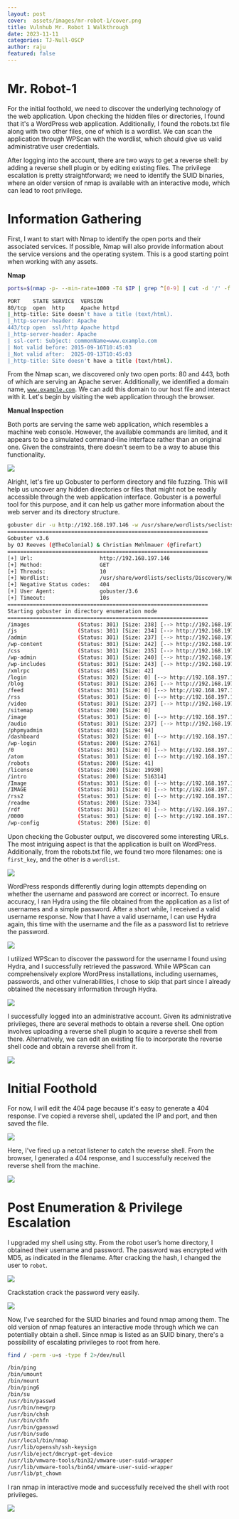 ```yaml
---
layout: post
cover:  assets/images/mr-robot-1/cover.png
title: Vulnhub Mr. Robot 1 Walkthrough 
date: 2023-11-11
categories: TJ-Null-OSCP
author: raju
featured: false
---
```


# Mr. Robot-1

For the initial foothold, we need to discover the underlying technology of the web application. Upon checking the hidden files or directories, I found that it's a WordPress web application. Additionally, I found the robots.txt file along with two other files, one of which is a wordlist. We can scan the application through WPScan with the wordlist, which should give us valid administrative user credentials.

After logging into the account, there are two ways to get a reverse shell: by adding a reverse shell plugin or by editing existing files. The privilege escalation is pretty straightforward; we need to identify the SUID binaries, where an older version of nmap is available with an interactive mode, which can lead to root privilege.

# Information Gathering

First, I want to start with Nmap to identify the open ports and their associated services. If possible, Nmap will also provide information about the service versions and the operating system. This is a good starting point when working with any assets.

**Nmap**

```bash
ports=$(nmap -p- --min-rate=1000 -T4 $IP | grep ^[0-9] | cut -d '/' -f 1 | tr '\n' ',' | sed s/,$//) ; nmap -p$ports -sC -sV -oN nmap/service_scan $IP

PORT    STATE SERVICE  VERSION
80/tcp  open  http     Apache httpd
|_http-title: Site doesn't have a title (text/html).
|_http-server-header: Apache
443/tcp open  ssl/http Apache httpd
|_http-server-header: Apache
| ssl-cert: Subject: commonName=www.example.com
| Not valid before: 2015-09-16T10:45:03
|_Not valid after:  2025-09-13T10:45:03
|_http-title: Site doesn't have a title (text/html).
```

From the Nmap scan, we discovered only two open ports: 80 and 443, both of which are serving an Apache server. Additionally, we identified a domain name, [`www.example.com`](http://www.example.com/). We can add this domain to our host file and interact with it. Let's begin by visiting the web application through the browser.

**Manual Inspection**

Both ports are serving the same web application, which resembles a machine web console. However, the available commands are limited, and it appears to be a simulated command-line interface rather than an original one. Given the constraints, there doesn't seem to be a way to abuse this functionality.

![](/assets/images/mr-robot-1/1.png)

Alright, let's fire up Gobuster to perform directory and file fuzzing. This will help us uncover any hidden directories or files that might not be readily accessible through the web application interface. Gobuster is a powerful tool for this purpose, and it can help us gather more information about the web server and its directory structure.

```bash
gobuster dir -u http://192.168.197.146 -w /usr/share/wordlists/seclists/Discovery/Web-Content/raft-large-directories.txt
===============================================================
Gobuster v3.6
by OJ Reeves (@TheColonial) & Christian Mehlmauer (@firefart)
===============================================================
[+] Url:                     http://192.168.197.146
[+] Method:                  GET
[+] Threads:                 10
[+] Wordlist:                /usr/share/wordlists/seclists/Discovery/Web-Content/raft-large-directories.txt
[+] Negative Status codes:   404
[+] User Agent:              gobuster/3.6
[+] Timeout:                 10s
===============================================================
Starting gobuster in directory enumeration mode
===============================================================
/images               (Status: 301) [Size: 238] [--> http://192.168.197.146/images/]
/js                   (Status: 301) [Size: 234] [--> http://192.168.197.146/js/]
/admin                (Status: 301) [Size: 237] [--> http://192.168.197.146/admin/]
/wp-content           (Status: 301) [Size: 242] [--> http://192.168.197.146/wp-content/]
/css                  (Status: 301) [Size: 235] [--> http://192.168.197.146/css/]
/wp-admin             (Status: 301) [Size: 240] [--> http://192.168.197.146/wp-admin/]
/wp-includes          (Status: 301) [Size: 243] [--> http://192.168.197.146/wp-includes/]
/xmlrpc               (Status: 405) [Size: 42]
/login                (Status: 302) [Size: 0] [--> http://192.168.197.146/wp-login.php]
/blog                 (Status: 301) [Size: 236] [--> http://192.168.197.146/blog/]
/feed                 (Status: 301) [Size: 0] [--> http://192.168.197.146/feed/]
/rss                  (Status: 301) [Size: 0] [--> http://192.168.197.146/feed/]
/video                (Status: 301) [Size: 237] [--> http://192.168.197.146/video/]
/sitemap              (Status: 200) [Size: 0]
/image                (Status: 301) [Size: 0] [--> http://192.168.197.146/image/]
/audio                (Status: 301) [Size: 237] [--> http://192.168.197.146/audio/]
/phpmyadmin           (Status: 403) [Size: 94]
/dashboard            (Status: 302) [Size: 0] [--> http://192.168.197.146/wp-admin/]
/wp-login             (Status: 200) [Size: 2761]
/0                    (Status: 301) [Size: 0] [--> http://192.168.197.146/0/]
/atom                 (Status: 301) [Size: 0] [--> http://192.168.197.146/feed/atom/]
/robots               (Status: 200) [Size: 41]
/license              (Status: 200) [Size: 19930]
/intro                (Status: 200) [Size: 516314]
/Image                (Status: 301) [Size: 0] [--> http://192.168.197.146/Image/]
/IMAGE                (Status: 301) [Size: 0] [--> http://192.168.197.146/IMAGE/]
/rss2                 (Status: 301) [Size: 0] [--> http://192.168.197.146/feed/]
/readme               (Status: 200) [Size: 7334]
/rdf                  (Status: 301) [Size: 0] [--> http://192.168.197.146/feed/rdf/]
/0000                 (Status: 301) [Size: 0] [--> http://192.168.197.146/0000/]
/wp-config            (Status: 200) [Size: 0]
```

Upon checking the Gobuster output, we discovered some interesting URLs. The most intriguing aspect is that the application is built on WordPress. Additionally, from the robots.txt file, we found two more filenames: one is `first_key`, and the other is a `wordlist`.

![](/assets/images/mr-robot-1/2.png)

WordPress responds differently during login attempts depending on whether the username and password are correct or incorrect. To ensure accuracy, I ran Hydra using the file obtained from the application as a list of usernames and a simple password. After a short while, I received a valid username response. Now that I have a valid username, I can use Hydra again, this time with the username and the file as a password list to retrieve the password.

![](/assets/images/mr-robot-1/3.png)

I utilized WPScan to discover the password for the username I found using Hydra, and I successfully retrieved the password. While WPScan can comprehensively explore WordPress installations, including usernames, passwords, and other vulnerabilities, I chose to skip that part since I already obtained the necessary information through Hydra.

![](/assets/images/mr-robot-1/4.png)

I successfully logged into an administrative account. Given its administrative privileges, there are several methods to obtain a reverse shell. One option involves uploading a reverse shell plugin to acquire a reverse shell from there. Alternatively, we can edit an existing file to incorporate the reverse shell code and obtain a reverse shell from it.

![](/assets/images/mr-robot-1/5.png)

# Initial Foothold

For now, I will edit the 404 page because it's easy to generate a 404 response. I've copied a reverse shell, updated the IP and port, and then saved the file.

![](/assets/images/mr-robot-1/6.png)

Here, I've fired up a netcat listener to catch the reverse shell. From the browser, I generated a 404 response, and I successfully received the reverse shell from the machine.

![](/assets/images/mr-robot-1/7.png)

# Post Enumeration & Privilege Escalation

I upgraded my shell using stty. From the robot user’s home directory, I obtained their username and password. The password was encrypted with MD5, as indicated in the filename. After cracking the hash, I changed the user to `robot`.

![](/assets/images/mr-robot-1/8.png)

Crackstation crack the password very easily.

![](/assets/images/mr-robot-1/8.png)

Now, I've searched for the SUID binaries and found nmap among them. The old version of nmap features an interactive mode through which we can potentially obtain a shell. Since nmap is listed as an SUID binary, there's a possibility of escalating privileges to root from here.

```bash
find / -perm -u=s -type f 2>/dev/null

/bin/ping
/bin/umount
/bin/mount
/bin/ping6
/bin/su
/usr/bin/passwd
/usr/bin/newgrp
/usr/bin/chsh
/usr/bin/chfn
/usr/bin/gpasswd
/usr/bin/sudo
/usr/local/bin/nmap
/usr/lib/openssh/ssh-keysign
/usr/lib/eject/dmcrypt-get-device
/usr/lib/vmware-tools/bin32/vmware-user-suid-wrapper
/usr/lib/vmware-tools/bin64/vmware-user-suid-wrapper
/usr/lib/pt_chown
```

I ran nmap in interactive mode and successfully received the shell with root privileges.

![](/assets/images/mr-robot-1/10.png)